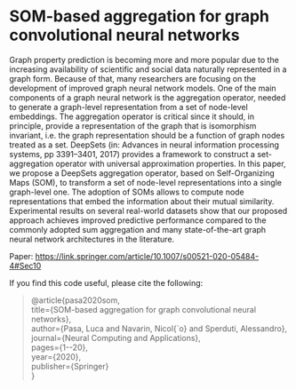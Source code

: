 # SOM-based aggregation for graph convolutional neural networks

Graph property prediction is becoming more and more popular due to the increasing availability of scientific and social data naturally represented in a graph form. Because of that, many researchers are focusing on the development of improved graph neural network models. One of the main components of a graph neural network is the aggregation operator, needed to generate a graph-level representation from a set of node-level embeddings. The aggregation operator is critical since it should, in principle, provide a representation of the graph that is isomorphism invariant, i.e. the graph representation should be a function of graph nodes treated as a set. DeepSets (in: Advances in neural information processing systems, pp 3391–3401, 2017) provides a framework to construct a set-aggregation operator with universal approximation properties. In this paper, we propose a DeepSets aggregation operator, based on Self-Organizing Maps (SOM), to transform a set of node-level representations into a single graph-level one. The adoption of SOMs allows to compute node representations that embed the information about their mutual similarity. Experimental results on several real-world datasets show that our proposed approach achieves improved predictive performance compared to the commonly adopted sum aggregation and many state-of-the-art graph neural network architectures in the literature.

Paper: https://link.springer.com/article/10.1007/s00521-020-05484-4#Sec10

If you find this code useful, please cite the following:

>@article{pasa2020som,  
  title={SOM-based aggregation for graph convolutional neural networks},  
  author={Pasa, Luca and Navarin, Nicol{\`o} and Sperduti, Alessandro},  
  journal={Neural Computing and Applications},  
  pages={1--20},  
  year={2020},  
  publisher={Springer}  
}
